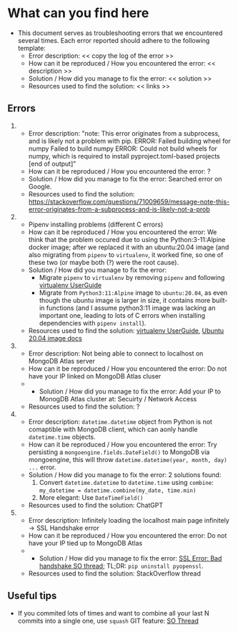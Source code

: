 # What can you find here
- This document serves as troubleshooting errors that we encountered several times. Each error reported should adhere to the following template:
    - Error description: << copy the log of the error >> 
    - How can it be reproduced / How you encountered the error: << description >>
    - Solution / How did you manage to fix the error: << solution >>
    - Resources used to find the solution: << links >>

## Errors

1.  
    - Error description: "note: This error originates from a subprocess, and is likely not a problem with pip. ERROR: Failed building wheel for numpy Failed to build numpy ERROR: Could not build wheels for numpy, which is required to install pyproject.toml-based projects [end of output]"
    -  How can it be reproduced / How you encountered the error: ?
    - Solution / How did you manage to fix the error: Searched error on Google.
    - Resources used to find the solution: https://stackoverflow.com/questions/71009659/message-note-this-error-originates-from-a-subprocess-and-is-likely-not-a-prob

2. 
    - Pipenv installing problems (different C errors)
    - How can it be reproduced / How you encountered the error: We think that the problem occured due to using the Python:3-11:Alpine docker image; after we replaced it with an ubuntu:20.04 image (and also migrating from `pipenv` to `virtualenv`, it worked fine, so one of these two (or maybe both (?) were the root cause).
    - Solution / How did you manage to fix the error: 
        - Migrate `pipenv` to `virtualenv` by removing `pipenv` and following [virtualenv UserGuide](https://virtualenv.pypa.io/en/latest/user_guide.html)
        - Migrate from `Python3:11:Alpine` image to `ubuntu:20.04`, as even though the ubuntu image is larger in size, it contains more built-in functions (and I assume python3:11 image was lacking an important one, leading to lots of C errors when installing dependencies with `pipenv install`). 
    - Resources used to find the solution: [virtualenv UserGuide](https://virtualenv.pypa.io/en/latest/user_guide.html),  [Ubuntu 20.04 image docs](https://releases.ubuntu.com/focal/)

3. 
    - Error description: Not being able to connect to localhost on MongoDB Atlas server
    - How can it be reproduced / How you encountered the error: Do not have your IP linked on MongoDB Atlas cluser
    - - Solution / How did you manage to fix the error: Add your IP to MonogDB Atlas cluster at: Secuirty / Network Access
    - Resources used to find the solution: ?

4. 
    - Error description: `datetime.datetime` object from Python is not comaptible with MongoDB client, which can aonly handle `datetime.time` objects.
    - How can it be reproduced / How you encountered the error: Try persisting a `mongoengine.fields.DateField()` to MongoDB via mongoengine, this will throw `datetime.datetime(year, month, day) ...` error.
    - Solution / How did you manage to fix the error: 2 solutions found:
        1. Convert `datetime.datetime` to `datetime.time` using `combine`: `my_datetime = datetime.combine(my_date, time.min)`
        2. More elegant: Use `DateTimeField()`
    - Resources used to find the solution: ChatGPT
5. 
    - Error description: Infinitely loading the localhost main page infinitely ->  SSL Handshake error
    - How can it be reproduced / How you encountered the error: Do not have your IP tied up to MongoDB Atlas
    - - Solution / How did you manage to fix the error: [SSL Error: Bad handshake SO thread](https://stackoverflow.com/questions/37009692/ssl-error-bad-handshake); TL;DR: `pip uninstall pyopenssl`. 
    - Resources used to find the solution: StackOverflow thread




## Useful tips
- If you commited lots of times and want to combine all your last N commits into a single one, use `squash` GIT feature: [SO Thread](https://stackoverflow.com/questions/5189560/how-do-i-squash-my-last-n-commits-together)



